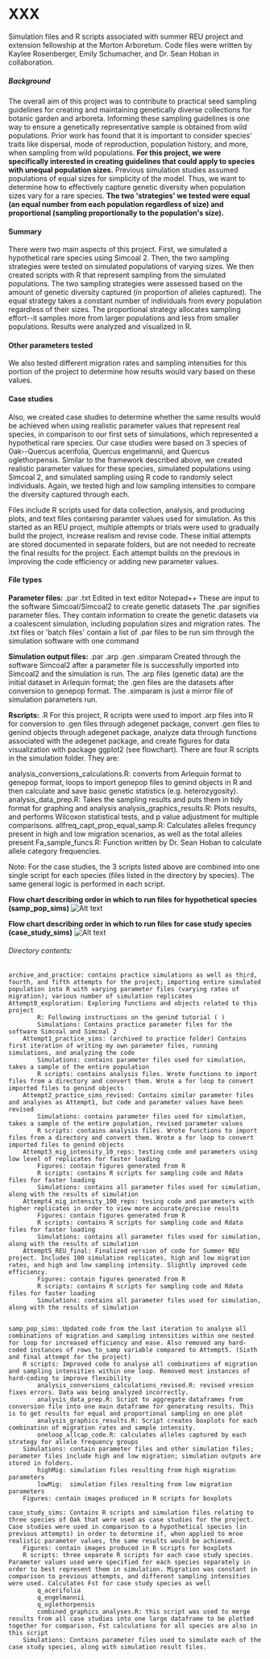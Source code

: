 # XXX 
Simulation files and R scripts associated with summer REU project and extension fellowship at the Morton Arboretum. Code files were written by Kaylee Rosenberger, Emily Schumacher, and Dr. Sean Hoban in collaboration. 
##### Background
The overall aim of this project was to contribute to practical seed sampling guidelines for creating and maintaining genetically diverse collections for botanic garden and arboreta. Informing these sampling guidelines is one way to ensure a genetically representative sample is obtained from wild populations. Prior work has found that it is important to consider species' traits like dispersal, mode of reproduction, population history, and more, when sampling from wild populations. **For this project, we were specifically interested in creating guidelines that could apply to species with unequal population sizes.** Previous simulation studies assumed populations of equal sizes for simplicity of the model. Thus, we want to determine how to effectively capture genetic diversity when population sizes vary for a rare species. **The two 'strategies' we tested were equal (an equal number from each population regardless of size) and proportional (sampling proportionally to the population's size).**

#### Summary
There were two main aspects of this project. First, we simulated a hypothetical rare species using Simcoal 2. Then, the two sampling strategies were tested on simulated populations of varying sizes. We then created scripts with R that represent sampling from the simulated populations. The two sampling strategies were assessed based on the amount of genetic diversity captured (in proportion of alleles captured). The equal strategy takes a constant number of individuals from every population regardless of their sizes. The proportional strategy allocates sampling effort--it samples more from larger populations and less from smaller populations. Results were analyzed and visualized in R. 

#### Other parameters tested
We also tested different migration rates and sampling intensities for this portion of the project to determine how results would vary based on these values.

#### Case studies
Also, we created case studies to determine whether the same results would be achieved when using realistic parameter values that represent real species, in comparison to our first sets of simulations, which represented a hypothetical rare species. Our case studies were based on 3 species of Oak--Quercus acerifolia, Quercus engelmannii, and Quercus oglethorpensis. Similar to the framework described above, we created realistic parameter values for these species, simulated populations using Simcoal 2, and simulated sampling using R code to randomly select individuals. Again, we tested high and low sampling intensities to compare the diversity captured through each. 
    
Files include R scripts used for data collection, analysis, and producing plots, and text files containing paramter values used for simulation. 
As this started as an REU project, multiple attempts or trials were used to gradually build the project, increase realism and revise code.  These initial attempts are stored documented in separate folders, but are not needed to recreate the final results for the project. Each attempt builds on the previous in improving the code efficiency or adding new parameter values.

#### File types
**Parameter files:**
    .par .txt
    Edited in text editor Notepad++
    These are input to the software Simcoal/Simcoal2 to create genetic datasets The .par signifies parameter files.  They contain information to create the genetic datasets via a coalescent simulation, including population sizes and migration rates.  The .txt files or 'batch files' contain a list of .par files to be run sim through the simulation software with one command

**Simulation output files:**
    .par .arp .gen .simparam
    Created through the software Simcoal2 after a parameter file is successfully imported into Simcoal2 and the simulation is run.  The .arp files (genetic data) are the initial dataset in Arlequin format; the .gen files are the datasets after conversion to genepop format.  The .simparam is just a mirror file of simulation parameters run.

**Rscripts:**
    .R 
    For this project, R scripts were used to import .arp files into R for conversion to .gen files through adegenet package, convert .gen files to genind objects through adegenet package, analyze data through functions associated with the adegenet package, and create figures for data visualization with package ggplot2 (see flowchart).  There are four R scripts in the simulation folder.  They are:

analysis_conversions_calculations.R: converts from Arlequin format to genepop format, loops to import genepop files to genind objects in R and then calculate and save basic genetic statistics (e.g. heterozygosity).
analysis_data_prep.R: Takes the sampling results and puts them in tidy format for graphing and analysis
analysis_graphics_results.R: Plots results, and performs Wilcoxon statistical tests, and p value adjustment for multiple comparisons.
allfreq_capt_prop_equal_samp.R: Calculates alleles frequncy present in high and low migration scenarios, as well as the total alleles present 
Fa_sample_funcs.R: Function written by Dr. Sean Hoban to calculate allele category frequencies. 

Note: For the case studies, the 3 scripts listed above are combined into one single script for each species (files listed in the directory by species). The same general logic is performed in each script. 

**Flow chart describing order in which to run files for hypothetical species (samp_pop_sims)**
![Alt text](samp_pop_sims/Figures/read_me_flowchart.png?raw=true "Files to run")

**Flow chart describing order in which to run files for case study species (case_study_sims)**
![Alt text](case_study_sims/Figures/read_me_flowchart_case_studies.png?raw=true "Files to run")


###### Directory contents:

    archive_and_practice: contains practice simulations as well as third, fourth, and fifth attempts for the project; importing entire simulated population into R with varying parameter files (varying rates of migration); various number of simulation replicates
    Attempt0_exploration: Exploring functions and objects related to this project
            R: Following instructions on the genind tutorial ( )
            Simulations: Contains practice parameter files for the software Simcoal and Simcoal 2
        Attempt1_practice_sims: (archived to practice folder) Contains first iteration of writing my own parameter files, running simulations, and analyzing the code
            Simulations: contains parameter files used for simulation, takes a sample of the entire population
            R scripts: contains analysis files. Wrote functions to import files from a directory and convert them. Wrote a for loop to convert imported files to genind objects
        Attempt2_practice_sims_revised: Contains similar parameter files and analyses as Attempt1, but code and parameter values have been revised
            Simulations: contains parameter files used for simulation, takes a sample of the entire population, revised parameter values
            R scripts: contains analysis files. Wrote functions to import files from a directory and convert them. Wrote a for loop to convert imported files to genind objects
        Attempt3_mig_intensity_10_reps: testing code and parameters using low level of replicates for faster loading
            Figures: contain figures generated from R
            R scripts: contains R scripts for sampling code and Rdata files for faster loading
            Simulations: contains all parameter files used for simulation, along with the results of simulation
        Attempt4_mig_intensity_100_reps: tesing code and parameters with higher replicates in order to view more accurate/precise results
            Figures: contain figures generated from R
            R scripts: contains R scripts for sampling code and Rdata files for faster loading
            Simulations: contains all parameter files used for simulation, along with the results of simulation
        Attempt5_REU_final: Finalized version of code for Summer REU project. Includes 100 simulation replicates, high and low migration rates, and high and low sampling intensity. Slightly improved code efficiency. 
            Figures: contain figures generated from R
            R scripts: contains R scripts for sampling code and Rdata files for faster loading
            Simulations: contains all parameter files used for simulation, along with the results of simulation


    samp_pop_sims: Updated code from the last iteration to analyse all combinations of migration and sampling intensities within one nested for loop for increased efficiency and ease. Also removed any hard-coded instances of rows_to_samp variable compared to Attempt5. (Sixth and final attempt for the project)
        R scripts: Improved code to analyse all combinations of migration and sampling intensities within one loop. Removed most instances of hard-coding to improve flexibility
            analysis_conversions_calculations_revised.R: revised vresion fixes errors. Data was being analyzed incorrectly.
            analysis_data_prep.R: Script to aggregate dataframes from conversion file into one main dataframe for generating results. This is to get results for equal and proportional sampling on one plot
            analysis_graphics_results.R: Script creates boxplots for each combination of migration rates and sample intensity. 
            oneloop_allcap_code.R: calculates alleles captured by each strategy for allele frequency groups 
        Simulations: contain parameter files and other simulation files; parameter files include high and low migration; simulation outputs are stored in folders.
            highMig: simulation files resulting from high migration parameters
            lowMig:  simulation files resulting from low migration parameters
        Figures: contain images produced in R scripts for boxplots

    case_study_sims: Contains R scripts and simulation files relating to three species of Oak that were used as case studies for the project. Case studies were used in comparison to a hypothetical species (in previous attempts) in order to determine if, when applied to mroe realistic parameter values, the same results would be achieved. 
        Figures: contain images produced in R scripts for boxplots
        R scripts: three separate R scripts for each case study species. Parameter values used were specified for each species separately in order to best represent them in simulation. Migration was constant in comparison to previous attempts, and different sampling intensities were used. Calculates Fst for case study species as well
            q_acerifolia
            q_engelmannii
            q_oglethorpensis
            combined_graphics_analyses.R: this script was used to merge results from all case studies into one large dataframe to be plotted together for comparison, Fst calculations for all species are also in this script
        Simulations: Contains parameter files used to simulate each of the case study species, along with simulation result files.
